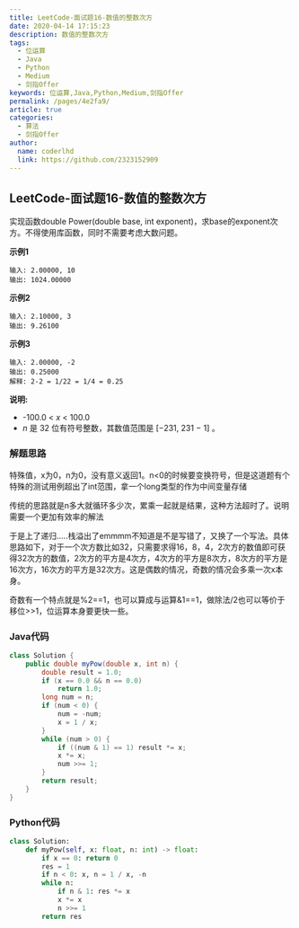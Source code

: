```yaml
---
title: LeetCode-面试题16-数值的整数次方
date: 2020-04-14 17:15:23
description: 数值的整数次方
tags: 
  - 位运算
  - Java
  - Python
  - Medium
  - 剑指Offer
keywords: 位运算,Java,Python,Medium,剑指Offer
permalink: /pages/4e2fa9/
article: true
categories: 
  - 算法
  - 剑指Offer
author: 
  name: coderlhd
  link: https://github.com/2323152909
---
```


## LeetCode-面试题16-数值的整数次方

实现函数double Power(double base, int exponent)，求base的exponent次方。不得使用库函数，同时不需要考虑大数问题。

 <!--more-->

**示例1**

```
输入: 2.00000, 10
输出: 1024.00000
```

**示例2**

```
输入: 2.10000, 3
输出: 9.26100
```

**示例3**

```
输入: 2.00000, -2
输出: 0.25000
解释: 2-2 = 1/22 = 1/4 = 0.25
```

**说明:**

- -100.0 < *x* < 100.0
- *n* 是 32 位有符号整数，其数值范围是 [−231, 231 − 1] 。

### 解题思路

特殊值，x为0，n为0，没有意义返回1。n<0的时候要变换符号，但是这道题有个特殊的测试用例超出了int范围，拿一个long类型的作为中间变量存储

传统的思路就是n多大就循环多少次，累乘一起就是结果，这种方法超时了。说明需要一个更加有效率的解法

于是上了递归.....栈溢出了emmmm不知道是不是写错了，又换了一个写法。具体思路如下，对于一个次方数比如32，只需要求得16，8，4，2次方的数值即可获得32次方的数值，2次方的平方是4次方，4次方的平方是8次方，8次方的平方是16次方，16次方的平方是32次方。这是偶数的情况，奇数的情况会多乘一次x本身。

奇数有一个特点就是%2==1，也可以算成与运算&1==1，做除法/2也可以等价于移位>>1，位运算本身要更快一些。

### Java代码

```java
class Solution {
    public double myPow(double x, int n) {
        double result = 1.0;
        if (x == 0.0 && n == 0.0)
            return 1.0;
        long num = n;
        if (num < 0) {
            num = -num;
            x = 1 / x;
        }
        while (num > 0) {
            if ((num & 1) == 1) result *= x;
            x *= x;
            num >>= 1;
        }
        return result;
    }
}
```

### Python代码

```python
class Solution:
    def myPow(self, x: float, n: int) -> float:
        if x == 0: return 0
        res = 1
        if n < 0: x, n = 1 / x, -n
        while n:
            if n & 1: res *= x
            x *= x
            n >>= 1
        return res
```

